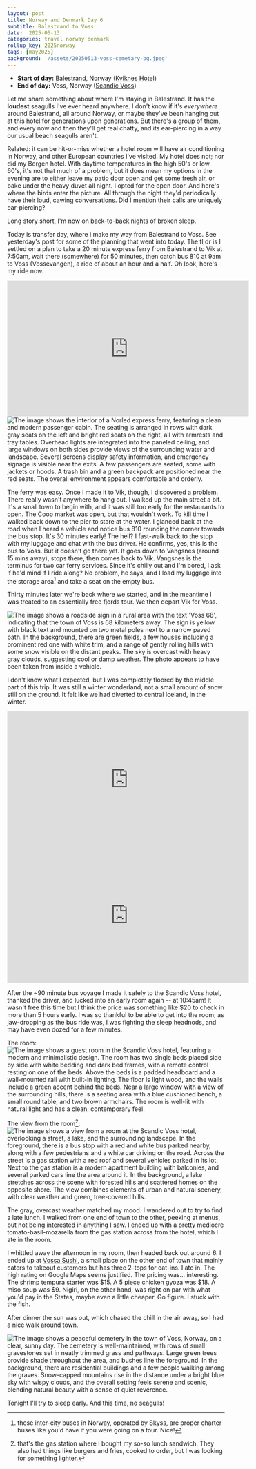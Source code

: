```yaml
---
layout: post
title: Norway and Denmark Day 6
subtitle: Balestrand to Voss
date:  2025-05-13
categories: travel norway denmark
rollup_key: 2025norway
tags: [may2025]
background: '/assets/20250513-voss-cemetary-bg.jpeg'
---
```


- **Start of day:** Balestrand, Norway ([Kviknes Hotel](https://en.kviknes.no/))
- **End of day:** Voss, Norway ([Scandic Voss](https://www.scandichotels.com/en/hotels/scandic-voss))

Let me share something about where I'm staying in Balestrand. It has the **loudest** seagulls I've ever heard anywhere. I don't know if it's _everywhere_ around Balestrand, all around Norway, or maybe they've been hanging out at this hotel for generations upon generations. But there's a group of them, and every now and then they'll get real chatty, and its ear-piercing in a way our usual beach seagulls aren't.

Related: it can be hit-or-miss whether a hotel room will have air conditioning in Norway, and other European countries I've visited. My hotel does not; nor did my Bergen hotel. With daytime temperatures in the high 50's or low 60's, it's not that much of a problem, but it does mean my options in the evening are to either leave my patio door open and get some fresh air, or bake under the heavy duvet all night. I opted for the open door. And here's where the birds enter the picture. All through the night they'd periodically have their loud, cawing conversations. Did I mention their calls are uniquely ear-piercing? 

Long story short, I'm now on back-to-back nights of broken sleep.

Today is transfer day, where I make my way from Balestrand to Voss. See yesterday's post for some of the planning that went into today. The tl;dr is I settled on a plan to take a 20 minute express ferry from Balestrand to Vik at 7:50am, wait there (somewhere) for 50 minutes, then catch bus 810 at 9am to Voss (Vossevangen), a ride of about an hour and a half. Oh look, here's my ride now.

<iframe width="560" height="315" src="https://www.youtube.com/embed/63ikvc5i4To?si=KtgMQYDgBdtyxNks" title="YouTube video player" frameborder="0" allow="accelerometer; autoplay; clipboard-write; encrypted-media; gyroscope; picture-in-picture; web-share" referrerpolicy="strict-origin-when-cross-origin" allowfullscreen></iframe>

<img src="/assets/20250513-ferry-inside.jpg" alt="The image shows the interior of a Norled express ferry, featuring a clean and modern passenger cabin. The seating is arranged in rows with dark gray seats on the left and bright red seats on the right, all with armrests and tray tables. Overhead lights are integrated into the paneled ceiling, and large windows on both sides provide views of the surrounding water and landscape. Several screens display safety information, and emergency signage is visible near the exits. A few passengers are seated, some with jackets or hoods. A trash bin and a green backpack are positioned near the red seats. The overall environment appears comfortable and orderly." />

The ferry was easy. Once I made it to Vik, though, I discovered a problem. There really wasn't anywhere to hang out. I walked up the main street a bit. It's a small town to begin with, and it was still too early for the restaurants to open. The Coop market was open, but that wouldn't work. To kill time I walked back down to the pier to stare at the water. I glanced back at the road when I heard a vehicle and notice bus 810 rounding the corner towards the bus stop. It's 30 minutes early! The hell? I fast-walk back to the stop with my luggage and chat with the bus driver. He confirms, yes, this is the bus to Voss. But it doesn't go there yet. It goes down to Vangsnes (around 15 mins away), stops there, then comes back to Vik. Vangsnes is the terminus for two car ferry services. Since it's chilly out and I'm bored, I ask if he'd mind if I ride along? No problem, he says, and I load my luggage into the storage area[^1] and take a seat on the empty bus.

Thirty minutes later we're back where we started, and in the meantime I was treated to an essentially free fjords tour. We then depart Vik for Voss. 

<img src="/assets/20250513-km-to-voss.jpg" alt="The image shows a roadside sign in a rural area with the text 'Voss 68', indicating that the town of Voss is 68 kilometers away. The sign is yellow with black text and mounted on two metal poles next to a narrow paved path. In the background, there are green fields, a few houses including a prominent red one with white trim, and a range of gently rolling hills with some snow visible on the distant peaks. The sky is overcast with heavy gray clouds, suggesting cool or damp weather. The photo appears to have been taken from inside a vehicle." />

I don't know what I expected, but I was completely floored by the middle part of this trip. It was still a winter wonderland, not a small amount of snow still on the ground. It felt like we had diverted to central Iceland, in the winter.

<iframe width="560" height="315" src="https://www.youtube.com/embed/oiYkI227CoU?si=yhoElXgv_zOwH3nV" title="YouTube video player" frameborder="0" allow="accelerometer; autoplay; clipboard-write; encrypted-media; gyroscope; picture-in-picture; web-share" referrerpolicy="strict-origin-when-cross-origin" allowfullscreen></iframe>

<iframe width="560" height="315" src="https://www.youtube.com/embed/JzhI-BguJWw?si=7sgdYv4-7-98J2Fp" title="YouTube video player" frameborder="0" allow="accelerometer; autoplay; clipboard-write; encrypted-media; gyroscope; picture-in-picture; web-share" referrerpolicy="strict-origin-when-cross-origin" allowfullscreen></iframe>

After the ~90 minute bus voyage I made it safely to the Scandic Voss hotel, thanked the driver, and lucked into an early room again -- at 10:45am! It wasn't free this time but I think the price was something like $20 to check in more than 5 hours early. I was so thankful to be able to get into the room; as jaw-dropping as the bus ride was, I was fighting the sleep headnods, and may have even dozed for a few minutes. 

The room:
<img src="/assets/20250513-scandic-room.jpg" alt="The image shows a guest room in the Scandic Voss hotel, featuring a modern and minimalistic design. The room has two single beds placed side by side with white bedding and dark bed frames, with a remote control resting on one of the beds. Above the beds is a padded headboard and a wall-mounted rail with built-in lighting. The floor is light wood, and the walls include a green accent behind the beds. Near a large window with a view of the surrounding hills, there is a seating area with a blue cushioned bench, a small round table, and two brown armchairs. The room is well-lit with natural light and has a clean, contemporary feel." />

The view from the room[^2]:
<img src="/assets/20250513-view-from-scandic.jpg" alt="The image shows a view from a room at the Scandic Voss hotel, overlooking a street, a lake, and the surrounding landscape. In the foreground, there is a bus stop with a red and white bus parked nearby, along with a few pedestrians and a white car driving on the road. Across the street is a gas station with a red roof and several vehicles parked in its lot. Next to the gas station is a modern apartment building with balconies, and several parked cars line the area around it. In the background, a lake stretches across the scene with forested hills and scattered homes on the opposite shore. The view combines elements of urban and natural scenery, with clear weather and green, tree-covered hills." />

The gray, overcast weather matched my mood. I wandered out to try to find a late lunch. I walked from one end of town to the other, peeking at menus, but not being interested in anything I saw. I ended up with a pretty mediocre tomato-basil-mozarella from the gas station across from the hotel, which I ate in the room. 

I whittled away the afternoon in my room, then headed back out around 6. I ended up at [Vossa Sushi](https://vossasushi.no/), a small place on the other end of town that mainly caters to takeout customers but has three 2-tops for eat-ins. I ate in. The high rating on Google Maps seems justified. The pricing was... interesting. The shrimp tempura starter was $15. A 5 piece chicken gyoza was $18. A miso soup was $9. Nigiri, on the other hand, was right on par with what you'd pay in the States, maybe even a little cheaper. Go figure. I stuck with the fish.

After dinner the sun was out, which chased the chill in the air away, so I had a nice walk around town.

<img src="/assets/20250513-voss-cemetary.jpg" alt="The image shows a peaceful cemetery in the town of Voss, Norway, on a clear, sunny day. The cemetery is well-maintained, with rows of small gravestones set in neatly trimmed grass and pathways. Large green trees provide shade throughout the area, and bushes line the foreground. In the background, there are residential buildings and a few people walking among the graves. Snow-capped mountains rise in the distance under a bright blue sky with wispy clouds, and the overall setting feels serene and scenic, blending natural beauty with a sense of quiet reverence." />

Tonight I'll try to sleep early. And this time, no seagulls!

[^1]: these inter-city buses in Norway, operated by Skyss, are proper charter buses like you'd have if you were going on a tour. Nice!
[^2]: that's the gas station where I bought my so-so lunch sandwich. They also had things like burgers and fries, cooked to order, but I was looking for something lighter. 